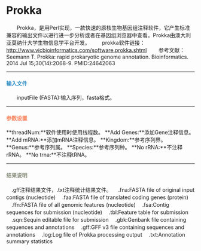# Prokka
　　Prokka，是用Perl实现，一款快速的原核生物基因组注释软件，它产生标准兼容的输出文件以进行进一步分析或者在基因组浏览器中查看。Prokka由澳大利亚莫纳什大学生物信息学平台开发。
　　prokka软件链接：http://www.vicbioinformatics.com/software.prokka.shtml
　　参考文献：Seemann T. Prokka: rapid prokaryotic genome annotation. Bioinformatics. 2014 Jul 15;30(14):2068-9. PMID:24642063

***
#### **<i class="fa fa-dot-circle-o" aria-hidden="true" style="color:#3090C7"></i><span style="color:#3090C7"> 输入文件**
　　inputFile (FASTA):输入序列，fasta格式。

***
#### **<i class="fa fa-cog" aria-hidden="true" style="color:#F88158"></i> <span style="color:#F88158">参数设置**
**threadNum:**软件使用时使用线程数。
**Add Genes:**添加Gene注释信息。
**Add mRNA:**添加mRNA注释信息。
**Kingdom:**参考序列界。
**Genus:**参考序列属。
**Species:**参考序列种。
**No rRNA:**不注释rRNA。
**No trna:**不注释tRNA。

***
#### **<i class="fa fa-file-text" aria-hidden="true" style="color:#848b79"></i><span style="color:#848b79"> 结果说明**
　.gff注释结果文件，.txt注释统计结果文件。
　.fna:FASTA file of original input contigs (nucleotide) 
　.faa:FASTA file of translated coding genes (protein) 
　.ffn:FASTA file of all genomic features (nucleotide) 
　.fsa:Contig sequences for submission (nucleotide) 
　.tbl:Feature table for submission 
　.sqn:Sequin editable file for submission 
　.gbk:Genbank file containing sequences and annotations 
　.gff:GFF v3 file containing sequences and annotations 
　.log:Log file of Prokka processing output 
　.txt:Annotation summary statistics 



